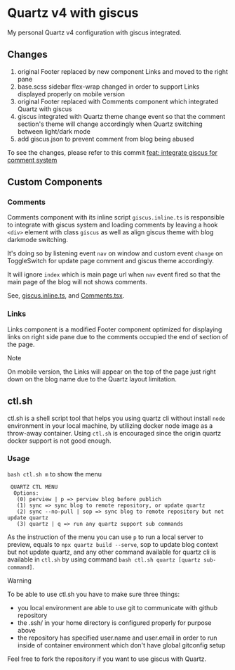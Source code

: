 # Quartz v4 with giscus

My personal Quartz v4 configuration with giscus integrated.

## Changes

1. original Footer replaced by new component Links and moved to the right pane 
2. base.scss sidebar flex-wrap changed in order to support Links displayed properly on mobile version
3. original Footer replaced with Comments component which integrated Quartz with giscus
4. giscus integrated with Quartz theme change event so that the comment section's theme will change accordingly when Quartz switching between light/dark mode
5. add giscus.json to prevent comment from blog being abused

To see the changes, please refer to this commit [feat: integrate giscus for comment system](https://github.com/rickliujh/techblog/commit/3a63084fc7643367adf99f0e1133672f791bd25b)

## Custom Components
### Comments
Comments component with its inline script `giscus.inline.ts` is responsible to integrate with giscus system and loading comments by leaving a hook `<div>` element with class `giscus` as well as align giscus theme with blog darkmode switching.

It's doing so by listening event `nav` on window and custom event `change` on ToggleSwitch for update page comment and giscus theme accordingly.

It will ignore `index` which is main page url when `nav` event fired so that the main page of the blog will not shows comments.

See, [giscus.inline.ts](https://github.com/rickliujh/techblog/blob/v4/quartz/components/scripts/giscus.inline.ts), and [Comments.tsx](https://github.com/rickliujh/techblog/blob/v4/quartz/components/Comments.tsx).

### Links
Links component is a modified Footer component optimized for displaying links on right side pane due to the comments occupied the end of section of the page.

> [!note]
> On mobile version, the Links will appear on the top of the page just right down on the blog name due to the Quartz layout limitation.

## ctl.sh

ctl.sh is a shell script tool that helps you using quartz cli without install `node` environment in your local machine, by utilizing docker node image as a throw-away container. Using `ctl.sh` is encouraged since the origin quartz docker support is not good enough.

### Usage
`bash ctl.sh m` to show the menu
```
 QUARTZ CTL MENU
  Options:
   (0) perview | p => perview blog before publich
   (1) sync => sync blog to remote repository, or update quartz
   (2) sync --no-pull | sop => sync blog to remote repository but not update quartz
   (3) quartz | q => run any quartz support sub commands
```
As the instruction of the menu you can use `p` to run a local server to preview, equals to `npx quartz build --serve`, sop to update blog context but not update quartz, and any other command available for quartz cli is available in `ctl.sh` by using command `bash ctl.sh quartz [quartz sub-command]`.

> [!warning]
> To be able to use ctl.sh you have to make sure three things:
> - you local environment are able to use git to communicate with github repository
> - the .ssh/ in your home directory is configured properly for purpose above
> - the repository has specified user.name and user.email in order to run inside of container environment which don't have global gitconfig setup

Feel free to fork the repository if you want to use giscus with Quartz.
